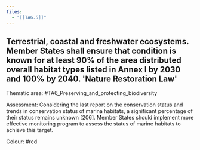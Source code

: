 ```yaml
---
files:
  - "[[TA6.5]]"
---
```

## Terrestrial, coastal and freshwater ecosystems. Member States shall ensure that condition is known for at least 90% of the area distributed overall habitat types listed in Annex I by 2030 and 100% by 2040. 'Nature Restoration Law'

Thematic area: #TA6_Preserving_and_protecting_biodiversity

Assessment: Considering the last report on the conservation status and trends in conservation status of marina habitats, a significant percentage of their status remains unknown [206]. Member States should implement more effective monitoring program to assess the status of marine habitats to achieve this target.

Colour: #red